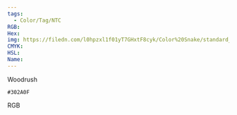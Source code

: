 ```yaml
---
tags:
  - Color/Tag/NTC
RGB:
Hex:
img: https://filedn.com/l0hpzxl1f01yT7GHxtF8cyk/Color%20Snake/standard_csv_to_svg//302A0F.svg
CMYK:
HSL:
Name:
---
```

Woodrush
```palette
#302A0F
```
RGB
